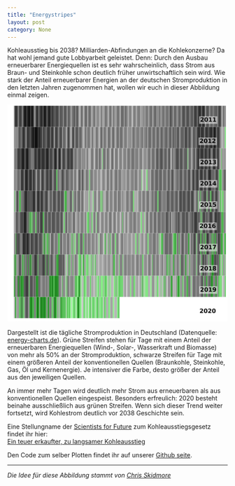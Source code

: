 ```yaml
---
title: "Energystripes"
layout: post
category: None
---
```


Kohleausstieg bis 2038? Milliarden-Abfindungen an die Kohlekonzerne? Da hat wohl jemand gute Lobbyarbeit geleistet. Denn: Durch den Ausbau erneuerbarer Energiequellen ist es sehr wahrscheinlich, dass Strom aus Braun- und Steinkohle schon deutlich früher unwirtschaftlich sein wird. Wie stark der Anteil erneuerbarer Energien an der deutschen Stromproduktion in den letzten Jahren zugenommen hat, wollen wir euch in dieser Abbildung einmal zeigen.

![](https://raw.githubusercontent.com/s4f-leipzig/Energystripes/master/Energystripes_2011-2020.jpg)

 Dargestellt ist die tägliche Stromproduktion in Deutschland (Datenquelle: [energy-charts.de](https://www.energy-charts.de)). Grüne Streifen stehen für Tage mit einem Anteil der erneuerbaren Energiequellen (Wind-, Solar-, Wasserkraft und Biomasse) von mehr als 50% an der Stromproduktion, schwarze Streifen für Tage mit einem größeren Anteil der konventionellen Quellen (Braunkohle, Steinkohle, Gas, Öl und Kernenergie). Je intensiver die Farbe, desto größer der Anteil aus den jeweiligen Quellen.

An immer mehr Tagen wird deutlich mehr Strom aus erneuerbaren als aus konventionellen Quellen eingespeist. Besonders erfreulich: 2020 besteht beinahe ausschließlich aus grünen Streifen. Wenn sich dieser Trend weiter fortsetzt, wird Kohlestrom deutlich vor 2038 Geschichte sein.

Eine Stellungname der [Scientists for Future](https://www.scientists4future.org/) zum Kohleausstiegsgesetz findet ihr  hier: <br>
[Ein teuer erkaufter, zu langsamer Kohleausstieg](https://www.scientists4future.org/infomaterial/infos-fuer-medienschaffende/ein-teuer-erkaufter-zu-langsamer-kohleausstieg/
)

Den Code zum selber Plotten findet ihr auf unserer [Github seite](https://github.com/s4f-leipzig/Energystripes).

---

*Die Idee für diese Abbildung stammt von [Chris Skidmore](https://twitter.com/CSkidmoreUK/status/1270589139314974721?s=19)*

